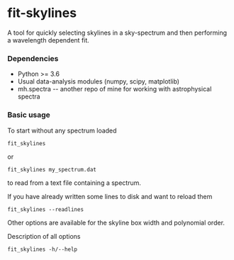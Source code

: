 # fit-skylines
A tool for quickly selecting skylines in a sky-spectrum and then performing 
a wavelength dependent fit.

### Dependencies
* Python >= 3.6
* Usual data-analysis modules (numpy, scipy, matplotlib)
* mh.spectra -- another repo of mine for working with astrophysical spectra

### Basic usage
To start without any spectrum loaded
```
fit_skylines
```
or
```
fit_skylines my_spectrum.dat
```
to read from a text file containing a spectrum.

If you have already written some lines to disk and
want to reload them
```
fit_skylines --readlines
```

Other options are available for the skyline box width
and polynomial order.

Description of all options
```
fit_skylines -h/--help
```
